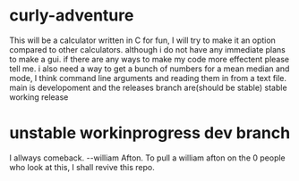 # curly-adventure
This will be a calculator written in C for fun, I will try to make it an option compared to other calculators. although i do not have any immediate plans to make a gui.
if there are any ways to make my code more effectent please tell me.
i also need a way to get a bunch of numbers for a mean median and mode, I think command line arguments and reading them in from a text file.
main is developoment and the releases branch are(should be stable) stable working release

unstable workinprogress dev branch
=======

I allways comeback. --william Afton. To pull a william afton on the 0 people who look at this, I shall revive this repo.
